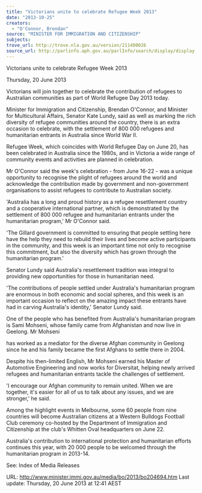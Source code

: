 ```yaml
---
title: "Victorians unite to celebrate Refugee Week 2013"
date: "2013-10-25"
creators:
  - "O'Connor, Brendan"
source: "MINISTER FOR IMMIGRATION AND CITIZENSHIP"
subjects:
trove_url: http://trove.nla.gov.au/version/211400026
source_url: http://parlinfo.aph.gov.au/parlInfo/search/display/display.w3p;query=Id%3A%22media/pressrel/2802575%22
---
```


 

 

 Victorians unite to celebrate Refugee Week 2013 

 Thursday, 20 June 2013 

 Victorians will join together to celebrate the contribution of refugees to Australian  communities as part of World Refugee Day 2013 today. 

 Minister for Immigration and Citizenship, Brendan O'Connor, and Minister for  Multicultural Affairs, Senator Kate Lundy, said as well as marking the rich diversity of  refugee communities around the country, there is an extra occasion to celebrate,  with the settlement of 800 000 refugees and humanitarian entrants in Australia since  World War II. 

 Refugee Week, which coincides with World Refugee Day on June 20, has been  celebrated in Australia since the 1980s, and in Victoria a wide range of community  events and activities are planned in celebration. 

 Mr O'Connor said the week's celebration - from June 16-22 - was a unique  opportunity to recognise the plight of refugees around the world and acknowledge  the contribution made by government and non-government organisations to assist  refugees to contribute to Australian society. 

 'Australia has a long and proud history as a refugee resettlement country and a  cooperative international partner, which is demonstrated by the settlement of 800  000 refugee and humanitarian entrants under the humanitarian program,' Mr  O'Connor said. 

 'The Gillard government is committed to ensuring that people settling here have the  help they need to rebuild their lives and become active participants in the  community, and this week is an important time not only to recognise this  commitment, but also the diversity which has grown through the humanitarian  program.' 

 Senator Lundy said Australia's resettlement tradition was integral to providing new  opportunities for those in humanitarian need. 

 'The contributions of people settled under Australia's humanitarian program are  enormous in both economic and social spheres, and this week is an important  occasion to reflect on the amazing impact these entrants have had in carving  Australia's identity,' Senator Lundy said. 

 One of the people who has benefited from Australia's humanitarian program is Sami  Mohseni, whose family came from Afghanistan and now live in Geelong. Mr Mohseni 

 has worked as a mediator for the diverse Afghan community in Geelong since he  and his family became the first Afghans to settle there in 2004. 

 Despite his then-limited English, Mr Mohseni earned his Master of Automotive  Engineering and now works for Diversitat, helping newly arrived refugees and  humanitarian entrants tackle the challenges of settlement. 

 'I encourage our Afghan community to remain united. When we are together, it's  easier for all of us to talk about any issues, and we are stronger,' he said. 

 Among the highlight events in Melbourne, some 60 people from nine countries will  become Australian citizens at a Western Bulldogs Football Club ceremony co-hosted  by the Department of Immigration and Citizenship at the club's Whitten Oval  headquarters on June 22. 

 Australia's contribution to international protection and humanitarian efforts continues  this year, with 20 000 people to be welcomed through the humanitarian program in  2013-14. 

 

 See: Index of Media Releases 

 URL: http://www.minister.immi.gov.au/media/bo/2013/bo204694.htm  Last update: Thursday, 20 June 2013 at 12:41 AEST 

 

